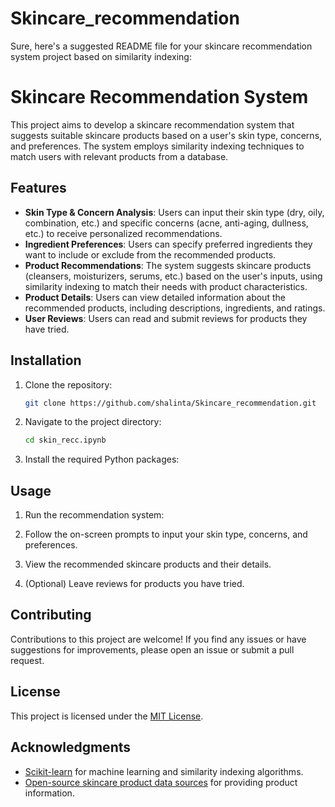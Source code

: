 # Skincare_recommendation
Sure, here's a suggested README file for your skincare recommendation system project based on similarity indexing:

# Skincare Recommendation System

This project aims to develop a skincare recommendation system that suggests suitable skincare products based on a user's skin type, concerns, and preferences. The system employs similarity indexing techniques to match users with relevant products from a database.

## Features

- **Skin Type & Concern Analysis**: Users can input their skin type (dry, oily, combination, etc.) and specific concerns (acne, anti-aging, dullness, etc.) to receive personalized recommendations.
- **Ingredient Preferences**: Users can specify preferred ingredients they want to include or exclude from the recommended products.
- **Product Recommendations**: The system suggests skincare products (cleansers, moisturizers, serums, etc.) based on the user's inputs, using similarity indexing to match their needs with product characteristics.
- **Product Details**: Users can view detailed information about the recommended products, including descriptions, ingredients, and ratings.
- **User Reviews**: Users can read and submit reviews for products they have tried.

## Installation

1. Clone the repository:

   ```bash
   git clone https://github.com/shalinta/Skincare_recommendation.git
   ```

2. Navigate to the project directory:

   ```bash
   cd skin_recc.ipynb
   ```

3. Install the required Python packages:

   

## Usage

1. Run the recommendation system:

2. Follow the on-screen prompts to input your skin type, concerns, and preferences.

3. View the recommended skincare products and their details.

4. (Optional) Leave reviews for products you have tried.

## Contributing

Contributions to this project are welcome! If you find any issues or have suggestions for improvements, please open an issue or submit a pull request.

## License

This project is licensed under the [MIT License](LICENSE).

## Acknowledgments

- [Scikit-learn](https://scikit-learn.org/) for machine learning and similarity indexing algorithms.
- [Open-source skincare product data sources](https://example.com/data-sources) for providing product information.
